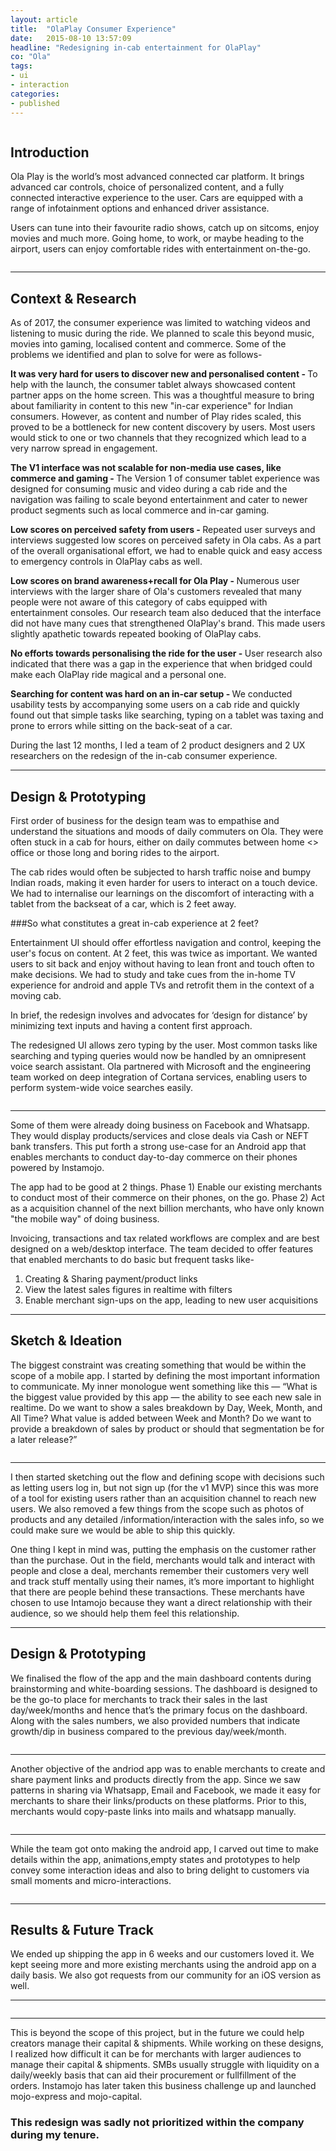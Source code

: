 ```yaml
---
layout: article
title:  "OlaPlay Consumer Experience"
date:   2015-08-10 13:57:09
headline: "Redesigning in-cab entertainment for OlaPlay"
co: "Ola"
tags:
- ui
- interaction
categories:
- published
---
```


<figure>
<img class="lazy" data-original="{{edchao.github.io}}/assets/img_olaplay_cover.jpg" />
</figure>


<!--more-->



## Introduction

Ola Play is the world’s most advanced connected car platform. It brings advanced car controls, choice of personalized content, and a fully connected interactive experience to the user. Cars are equipped with a range of infotainment options and enhanced driver assistance.

Users can tune into their favourite radio shows, catch up on sitcoms, enjoy movies and much more. Going home, to work, or maybe heading to the airport, users can enjoy comfortable rides with entertainment on-the-go.

<figure>
<img class="lazy" data-original="{{edchao.github.io}}/assets/img_olaplay_media.jpg" />
</figure>

---

## Context & Research

As of 2017, the consumer experience was limited to watching videos and listening to music during the ride. We planned to scale this beyond music, movies into gaming, localised content and commerce. Some of the problems we identified and plan to solve for were as follows-

<strong>It was very hard for users to discover new and personalised content - </strong>
To help with the launch, the consumer tablet always showcased content partner apps on the home screen. This was a thoughtful measure to bring about familiarity in content to this new "in-car experience" for Indian consumers. However, as content and number of Play rides scaled, this proved to be a bottleneck for new content discovery by users. Most users would stick to one or two channels that they recognized which lead to a very narrow spread in engagement.

<strong>The V1 interface was not scalable for non-media use cases, like commerce and gaming - </strong>
The Version 1 of consumer tablet experience was designed for consuming music and video during a cab ride and the navigation was failing to scale beyond entertainment and cater to newer product segments such as local commerce and in-car gaming.

<strong>Low scores on perceived safety from users - </strong>
Repeated user surveys and interviews suggested low scores on perceived safety in Ola cabs. As a part of the overall organisational effort, we had to enable quick and easy access to emergency controls in OlaPlay cabs as well. 

<strong>Low scores on brand awareness+recall for Ola Play - </strong>
Numerous user interviews with the larger share of Ola's customers revealed that many people were not aware of this category of cabs equipped with entertainment consoles. Our research team also deduced that the interface did not have many cues that strengthened OlaPlay's brand. This made users slightly apathetic towards repeated booking of OlaPlay cabs.


<strong>No efforts towards personalising the ride for the user - </strong>
User research also indicated that there was a gap in the experience that when bridged could make each OlaPlay ride magical and a personal one.

<strong>Searching for content was hard on an in-car setup - </strong>
We conducted usability tests by accompanying some users on a cab ride and quickly found out that simple tasks like searching, typing on a tablet was taxing and prone to errors while sitting on the back-seat of a car.

During the last 12 months, I led a team of 2 product designers and 2 UX researchers on the redesign of the in-cab consumer experience.


---
## Design & Prototyping

First order of business for the design team was to empathise and understand the situations and moods of daily commuters on Ola. They were often stuck in a cab for hours, either on daily commutes between home <> office or those long and boring rides to the airport.

The cab rides would often be subjected to harsh traffic noise and bumpy Indian roads, making it even harder for users to interact on a touch device. We had to internalise our learnings on the discomfort of interacting with a tablet from the backseat of a car, which is 2 feet away. 

###So what constitutes a great in-cab experience at 2 feet? 

Entertainment UI should offer effortless navigation and control, keeping the user's focus on content. At 2 feet, this was twice as important. We wanted users to sit back and enjoy without having to lean front and touch often to make decisions. We had to study and take cues from the in-home TV experience for android and apple TVs and retrofit them in the context of a moving cab.

In brief, the redesign involves and advocates for ‘design for distance’ by minimizing text inputs and having a content first approach.

The redesigned UI allows zero typing by the user. Most common tasks like searching and typing queries would now be handled by an omnipresent voice search assistant. Ola partnered with Microsoft and the engineering team worked on deep integration of Cortana services, enabling users to perform system-wide voice searches easily.



<figure>
<img class="lazy" data-original="{{edchao.github.io}}/assets/img_olaplay_2feet.jpg" />
</figure>

---

Some of them were already doing business on Facebook and Whatsapp. They would display products/services and close deals via Cash or NEFT bank transfers. This put forth a strong use-case for an Android app that enables merchants to conduct day-to-day commerce on their phones powered by Instamojo.

The app had to be good at 2 things. 
Phase 1) Enable our existing merchants to conduct most of their commerce on their phones, on the go.
Phase 2) Act as a acquisition channel of the next billion merchants, who have only known "the mobile way" of doing business.

Invoicing, transactions and tax related workflows are complex and are best designed on a web/desktop interface. The team decided to offer features that enabled merchants to do basic but frequent tasks like-
1) Creating & Sharing payment/product links
2) View the latest sales figures in realtime with filters
3) Enable merchant sign-ups on the app, leading to new user acquisitions

---
## Sketch & Ideation

The biggest constraint was creating something that would be within the scope of a mobile app. I started by defining the most important information to communicate. My inner monologue went something like this — “What is the biggest value provided by this app — the ability to see each new sale in realtime. Do we want to show a sales breakdown by Day, Week, Month, and All Time? What value is added between Week and Month? Do we want to provide a breakdown of sales by product or should that segmentation be for a later release?”

<figure>
<img class="lazy" data-original="{{edchao.github.io}}/assets/img_dbxmobile_cover.jpg" />
</figure>

---

I then started sketching out the flow and defining scope with decisions such as letting users log in, but not sign up (for the v1 MVP) since this was more of a tool for existing users rather than an acquisition channel to reach new users. We also removed a few things from the scope such as photos of products and any detailed /information/interaction with the sales info, so we could make sure we would be able to ship this quickly.

One thing I kept in mind was, putting the emphasis on the customer rather than the purchase. Out in the field, merchants would talk and interact with people and close a deal, merchants remember their customers very well and track stuff mentally using their names, it’s more important to highlight that there are people behind these transactions. These merchants have chosen to use Intamojo because they want a direct relationship with their audience, so we should help them feel this relationship.

---
## Design & Prototyping

We finalised the flow of the app and the main dashboard contents during brainstorming and white-boarding sessions. The dashboard is designed to be the go-to place for merchants to track their sales in the last day/week/months and hence that’s the primary focus on the dashboard. Along with the sales numbers, we also provided numbers that indicate growth/dip in business compared to the previous day/week/month.  

<figure>
<img class="lazy" data-original="{{edchao.github.io}}/assets/img_dbxmobile_cover.jpg" />
</figure>

---

Another objective of the andriod app was to enable merchants to create and share payment links and products directly from the app. Since we saw patterns in sharing via Whatsapp, Email and Facebook, we made it easy for merchants to share their links/products on these platforms. Prior to this, merchants would copy-paste links into mails and whatsapp manually.

<figure>
<img class="lazy" data-original="{{edchao.github.io}}/assets/img_dbxmobile_cover.jpg" />
</figure>

---

While the team got onto making the android app, I carved out time to make details within the app, animations,empty states and prototypes to help convey some interaction ideas and also to bring delight to customers via small moments and micro-interactions.



<figure>
<img class="lazy" data-original="{{edchao.github.io}}/assets/img_dbxmobile_cover.jpg" />
</figure>

---

## Results & Future Track

We ended up shipping the app in 6 weeks and our customers loved it. We kept seeing more and more existing merchants using the android app on a daily basis. We also got requests from our community for an iOS version as well.

---

<figure>
<img class="lazy" data-original="{{edchao.github.io}}/assets/img_dbxmobile_cover.jpg" />
</figure>

---

This is beyond the scope of this project, but in the future we could help creators manage their capital & shipments. While working on these designs, I realized how difficult it can be for merchants with larger audiences to manage their capital & shipments. SMBs usually struggle with liquidity on a daily/weekly basis that can aid their procurement or fullfillment of the orders. Instamojo has later taken this business challenge up and launched mojo-express and mojo-capital.

### This redesign was sadly not prioritized within the company during my tenure.
